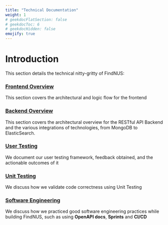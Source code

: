 ```yaml
---
title: "Technical Documentation"
weight: 1
# geekdocFlatSection: false
# geekdocToc: 6
# geekdocHidden: false
emojify: true
---
```

# Introduction
This section details the technical nitty-gritty of FindNUS:

### [Frontend Overview](/technical/frontend)
This section covers the architectural and logic flow for the frontend

### [Backend Overview](/technical/backed)
This section covers the architectural overview for the RESTful API Backend and the various integrations of technologies, from MongoDB to ElasticSearch.

### [User Testing](/technical/usertesting)
We document our user testing framework, feedback obtained, and the actionable outcomes of it

### [Unit Testing](/technical/unittesting)
We discuss how we validate code correctness using Unit Testing

### [Software Engineering](/technical/swe)
We discuss how we practiced good software engineering practices while building FindNUS, such as using **OpenAPI docs**, **Sprints** and **CI/CD**